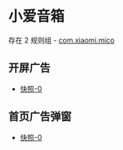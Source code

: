 # 小爱音箱

存在 2 规则组 - [com.xiaomi.mico](/src/apps/com.xiaomi.mico.ts)

## 开屏广告

- [快照-0](https://gkd-kit.gitee.io/import/12748911)

## 首页广告弹窗

- [快照-0](https://gkd-kit.songe.li/import/12745621)
